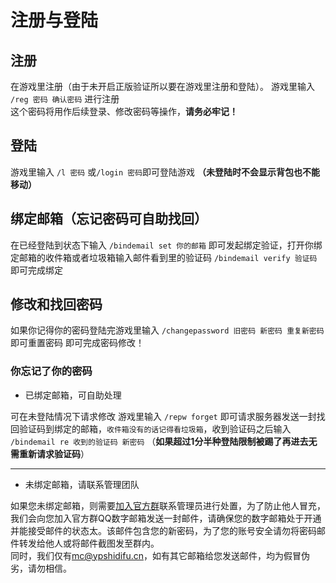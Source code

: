 # 注册与登陆

## 注册
在游戏里注册（由于未开启正版验证所以要在游戏里注册和登陆）。
游戏里输入 `/reg 密码 确认密码` 进行注册<br>
这个密码将用作后续登录、修改密码等操作，**请务必牢记！**

## 登陆
游戏里输入 `/l 密码` 或`/login 密码`即可登陆游戏 **（未登陆时不会显示背包也不能移动）**

## 绑定邮箱（忘记密码可自助找回）
在已经登陆到状态下输入 `/bindemail set 你的邮箱` 即可发起绑定验证，打开你绑定邮箱的收件箱或者垃圾箱输入邮件看到里的验证码 `/bindemail verify 验证码` 即可完成绑定

## 修改和找回密码
如果你记得你的密码登陆完游戏里输入 `/changepassword 旧密码 新密码 重复新密码` 即可重置密码 即可完成密码修改！

### 你忘记了你的密码
- 已绑定邮箱，可自助处理<br>

可在未登陆情况下请求修改
游戏里输入 `/repw forget` 即可请求服务器发送一封找回验证码到绑定的邮箱，``收件箱没有的话记得看垃圾箱``，收到验证码之后输入 `/bindemail re 收到的验证码 新密码` （**如果超过1分半种登陆限制被踢了再进去无需重新请求验证码**）<br>

---

- 未绑定邮箱，请联系管理团队<br>

如果您未绑定邮箱，则需要[加入官方群](https://play.ypshidifu.cn/qun/index.html)联系管理员进行处置，为了防止他人冒充，我们会向您加入官方群QQ数字邮箱发送一封邮件，请确保您的数字邮箱处于开通并能接受邮件的状态太。该邮件包含您的新密码，为了您的账号安全请勿将密码邮件转发给他人或将邮件截图发至群内。<br>
同时，我们仅有[mc@ypshidifu.cn](mailto:mc@ypshidifu.cn)，如有其它邮箱给您发送邮件，均为假冒伪劣，请勿相信。


